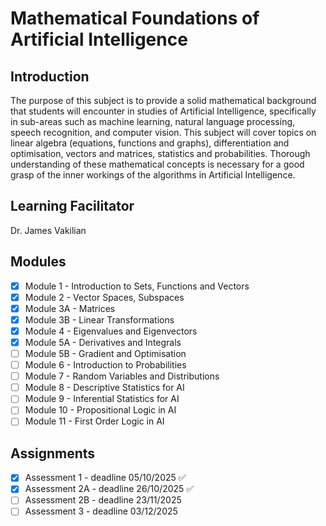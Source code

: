 # Mathematical Foundations of Artificial Intelligence

## Introduction
The purpose of this subject is to provide a solid mathematical background that students will encounter in studies of Artificial Intelligence, specifically in sub-areas such as machine learning, natural language processing, speech recognition, and computer vision. This subject will cover topics on linear algebra (equations, functions and graphs), differentiation and optimisation, vectors and matrices, statistics and probabilities. Thorough understanding of these mathematical concepts is necessary for a good grasp of the inner workings of the algorithms in Artificial Intelligence.

## Learning Facilitator
Dr. James Vakilian

## Modules
- [X] Module 1 - Introduction to Sets, Functions and Vectors
- [X] Module 2 - Vector Spaces, Subspaces
- [X] Module 3A - Matrices
- [X] Module 3B - Linear Transformations
- [X] Module 4 - Eigenvalues and Eigenvectors
- [X] Module 5A - Derivatives and Integrals
- [ ] Module 5B - Gradient and Optimisation
- [ ] Module 6 - Introduction to Probabilities
- [ ] Module 7 - Random Variables and Distributions
- [ ] Module 8 - Descriptive Statistics for AI
- [ ] Module 9 - Inferential Statistics for AI
- [ ] Module 10 - Propositional Logic in AI
- [ ] Module 11 - First Order Logic in AI

## Assignments
- [X] Assessment 1 - deadline 05/10/2025 ✅
- [X] Assessment 2A - deadline 26/10/2025 ✅
- [ ] Assessment 2B - deadline 23/11/2025
- [ ] Assessment 3 - deadline 03/12/2025